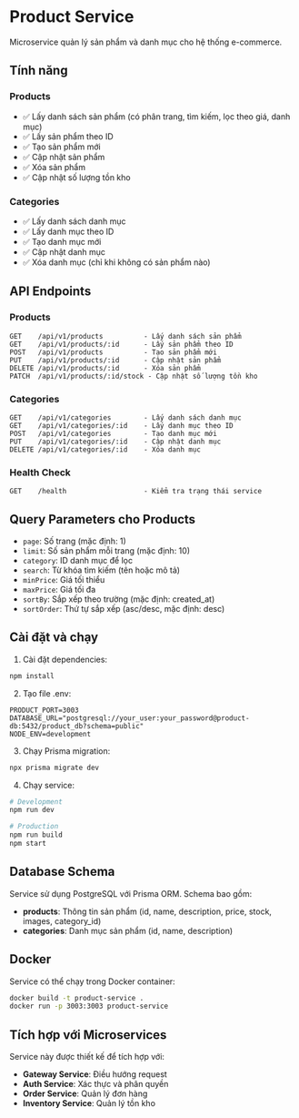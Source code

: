 # Product Service

Microservice quản lý sản phẩm và danh mục cho hệ thống e-commerce.

## Tính năng

### Products
- ✅ Lấy danh sách sản phẩm (có phân trang, tìm kiếm, lọc theo giá, danh mục)
- ✅ Lấy sản phẩm theo ID
- ✅ Tạo sản phẩm mới
- ✅ Cập nhật sản phẩm
- ✅ Xóa sản phẩm
- ✅ Cập nhật số lượng tồn kho

### Categories
- ✅ Lấy danh sách danh mục
- ✅ Lấy danh mục theo ID
- ✅ Tạo danh mục mới
- ✅ Cập nhật danh mục
- ✅ Xóa danh mục (chỉ khi không có sản phẩm nào)

## API Endpoints

### Products
```
GET    /api/v1/products          - Lấy danh sách sản phẩm
GET    /api/v1/products/:id      - Lấy sản phẩm theo ID
POST   /api/v1/products          - Tạo sản phẩm mới
PUT    /api/v1/products/:id      - Cập nhật sản phẩm
DELETE /api/v1/products/:id      - Xóa sản phẩm
PATCH  /api/v1/products/:id/stock - Cập nhật số lượng tồn kho
```

### Categories
```
GET    /api/v1/categories        - Lấy danh sách danh mục
GET    /api/v1/categories/:id    - Lấy danh mục theo ID
POST   /api/v1/categories        - Tạo danh mục mới
PUT    /api/v1/categories/:id    - Cập nhật danh mục
DELETE /api/v1/categories/:id    - Xóa danh mục
```

### Health Check
```
GET    /health                   - Kiểm tra trạng thái service
```

## Query Parameters cho Products

- `page`: Số trang (mặc định: 1)
- `limit`: Số sản phẩm mỗi trang (mặc định: 10)
- `category`: ID danh mục để lọc
- `search`: Từ khóa tìm kiếm (tên hoặc mô tả)
- `minPrice`: Giá tối thiểu
- `maxPrice`: Giá tối đa
- `sortBy`: Sắp xếp theo trường (mặc định: created_at)
- `sortOrder`: Thứ tự sắp xếp (asc/desc, mặc định: desc)

## Cài đặt và chạy

1. Cài đặt dependencies:
```bash
npm install
```

2. Tạo file .env:
```env
PRODUCT_PORT=3003
DATABASE_URL="postgresql://your_user:your_password@product-db:5432/product_db?schema=public"
NODE_ENV=development
```

3. Chạy Prisma migration:
```bash
npx prisma migrate dev
```

4. Chạy service:
```bash
# Development
npm run dev

# Production
npm run build
npm start
```

## Database Schema

Service sử dụng PostgreSQL với Prisma ORM. Schema bao gồm:

- **products**: Thông tin sản phẩm (id, name, description, price, stock, images, category_id)
- **categories**: Danh mục sản phẩm (id, name, description)

## Docker

Service có thể chạy trong Docker container:

```bash
docker build -t product-service .
docker run -p 3003:3003 product-service
```

## Tích hợp với Microservices

Service này được thiết kế để tích hợp với:
- **Gateway Service**: Điều hướng request
- **Auth Service**: Xác thực và phân quyền
- **Order Service**: Quản lý đơn hàng
- **Inventory Service**: Quản lý tồn kho 